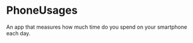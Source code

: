 PhoneUsages
===========

An app that measures how much time do you spend on your smartphone each day.

